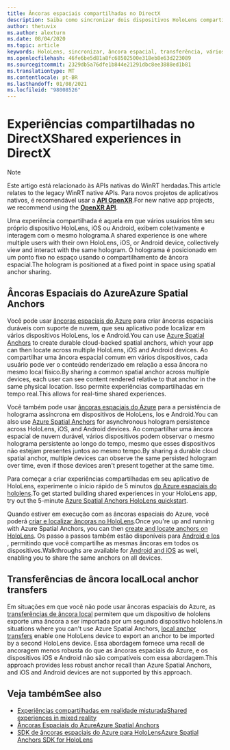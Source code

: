 ```yaml
---
title: Âncoras espaciais compartilhadas no DirectX
description: Saiba como sincronizar dois dispositivos HoloLens compartilhando âncoras espaciais locais e do Azure em aplicativos DirectX.
author: thetuvix
ms.author: alexturn
ms.date: 08/04/2020
ms.topic: article
keywords: HoloLens, sincronizar, âncora espacial, transferência, vários participantes, exibição, cenário, passo a passos, código de exemplo, Azure, âncoras espaciais do Azure, ASA
ms.openlocfilehash: 46fe6be5d81a8fc68502500e318eb8e63d223089
ms.sourcegitcommit: 2329db5a76dfe1b844e21291dbc8ee3888ed1b81
ms.translationtype: MT
ms.contentlocale: pt-BR
ms.lasthandoff: 01/08/2021
ms.locfileid: "98008526"
---
```

# <a name="shared-experiences-in-directx"></a><span data-ttu-id="fdf80-104">Experiências compartilhadas no DirectX</span><span class="sxs-lookup"><span data-stu-id="fdf80-104">Shared experiences in DirectX</span></span>

> [!NOTE]
> <span data-ttu-id="fdf80-105">Este artigo está relacionado às APIs nativas do WinRT herdadas.</span><span class="sxs-lookup"><span data-stu-id="fdf80-105">This article relates to the legacy WinRT native APIs.</span></span>  <span data-ttu-id="fdf80-106">Para novos projetos de aplicativos nativos, é recomendável usar a **[API OpenXR](../native/openxr-getting-started.md)**.</span><span class="sxs-lookup"><span data-stu-id="fdf80-106">For new native app projects, we recommend using the **[OpenXR API](../native/openxr-getting-started.md)**.</span></span>

<span data-ttu-id="fdf80-107">Uma experiência compartilhada é aquela em que vários usuários têm seu próprio dispositivo HoloLens, iOS ou Android, exibem coletivamente e interagem com o mesmo holograma.</span><span class="sxs-lookup"><span data-stu-id="fdf80-107">A shared experience is one where multiple users with their own HoloLens, iOS, or Android device, collectively view and interact with the same hologram.</span></span> <span data-ttu-id="fdf80-108">O holograma é posicionado em um ponto fixo no espaço usando o compartilhamento de âncora espacial.</span><span class="sxs-lookup"><span data-stu-id="fdf80-108">The hologram is positioned at a fixed point in space using spatial anchor sharing.</span></span>

## <a name="azure-spatial-anchors"></a><span data-ttu-id="fdf80-109">Âncoras Espaciais do Azure</span><span class="sxs-lookup"><span data-stu-id="fdf80-109">Azure Spatial Anchors</span></span>

<span data-ttu-id="fdf80-110">Você pode usar <a href="https://docs.microsoft.com/azure/spatial-anchors/overview" target="_blank">âncoras espaciais do Azure</a> para criar âncoras espaciais duráveis com suporte de nuvem, que seu aplicativo pode localizar em vários dispositivos HoloLens, Ios e Android.</span><span class="sxs-lookup"><span data-stu-id="fdf80-110">You can use <a href="https://docs.microsoft.com/azure/spatial-anchors/overview" target="_blank">Azure Spatial Anchors</a> to create durable cloud-backed spatial anchors, which your app can then locate across multiple HoloLens, iOS and Android devices.</span></span>  <span data-ttu-id="fdf80-111">Ao compartilhar uma âncora espacial comum em vários dispositivos, cada usuário pode ver o conteúdo renderizado em relação a essa âncora no mesmo local físico.</span><span class="sxs-lookup"><span data-stu-id="fdf80-111">By sharing a common spatial anchor across multiple devices, each user can see content rendered relative to that anchor in the same physical location.</span></span>  <span data-ttu-id="fdf80-112">Isso permite experiências compartilhadas em tempo real.</span><span class="sxs-lookup"><span data-stu-id="fdf80-112">This allows for real-time shared experiences.</span></span>

<span data-ttu-id="fdf80-113">Você também pode usar <a href="https://docs.microsoft.com/azure/spatial-anchors/overview" target="_blank">âncoras espaciais do Azure</a> para a persistência de holograma assíncrona em dispositivos de HoloLens, Ios e Android.</span><span class="sxs-lookup"><span data-stu-id="fdf80-113">You can also use <a href="https://docs.microsoft.com/azure/spatial-anchors/overview" target="_blank">Azure Spatial Anchors</a> for asynchronous hologram persistence across HoloLens, iOS, and Android devices.</span></span>  <span data-ttu-id="fdf80-114">Ao compartilhar uma âncora espacial de nuvem durável, vários dispositivos podem observar o mesmo holograma persistente ao longo do tempo, mesmo que esses dispositivos não estejam presentes juntos ao mesmo tempo.</span><span class="sxs-lookup"><span data-stu-id="fdf80-114">By sharing a durable cloud spatial anchor, multiple devices can observe the same persisted hologram over time, even if those devices aren't present together at the same time.</span></span>

<span data-ttu-id="fdf80-115">Para começar a criar experiências compartilhadas em seu aplicativo de HoloLens, experimente o início rápido de 5 minutos <a href="https://docs.microsoft.com/azure/spatial-anchors/quickstarts/get-started-hololens" target="_blank">do Azure espaciais do hololens</a>.</span><span class="sxs-lookup"><span data-stu-id="fdf80-115">To get started building shared experiences in your HoloLens app, try out the 5-minute <a href="https://docs.microsoft.com/azure/spatial-anchors/quickstarts/get-started-hololens" target="_blank">Azure Spatial Anchors HoloLens quickstart</a>.</span></span>

<span data-ttu-id="fdf80-116">Quando estiver em execução com as âncoras espaciais do Azure, você poderá <a href="https://docs.microsoft.com/azure/spatial-anchors/concepts/create-locate-anchors-cpp-winrt" target="_blank">criar e localizar âncoras no HoloLens</a>.</span><span class="sxs-lookup"><span data-stu-id="fdf80-116">Once you're up and running with Azure Spatial Anchors, you can then <a href="https://docs.microsoft.com/azure/spatial-anchors/concepts/create-locate-anchors-cpp-winrt" target="_blank">create and locate anchors on HoloLens</a>.</span></span>  <span data-ttu-id="fdf80-117">Os passo a passos também estão disponíveis para <a href="https://docs.microsoft.com/azure/spatial-anchors/create-locate-anchors-overview" target="_blank">Android e Ios</a> , permitindo que você compartilhe as mesmas âncoras em todos os dispositivos.</span><span class="sxs-lookup"><span data-stu-id="fdf80-117">Walkthroughs are available for <a href="https://docs.microsoft.com/azure/spatial-anchors/create-locate-anchors-overview" target="_blank">Android and iOS</a> as well, enabling you to share the same anchors on all devices.</span></span>

## <a name="local-anchor-transfers"></a><span data-ttu-id="fdf80-118">Transferências de âncora local</span><span class="sxs-lookup"><span data-stu-id="fdf80-118">Local anchor transfers</span></span>

<span data-ttu-id="fdf80-119">Em situações em que você não pode usar âncoras espaciais do Azure, as [transferências de âncora local](../../out-of-scope/local-anchor-transfers-in-directx.md) permitem que um dispositivo de hololens exporte uma âncora a ser importada por um segundo dispositivo hololens.</span><span class="sxs-lookup"><span data-stu-id="fdf80-119">In situations where you can't use Azure Spatial Anchors, [local anchor transfers](../../out-of-scope/local-anchor-transfers-in-directx.md) enable one HoloLens device to export an anchor to be imported by a second HoloLens device.</span></span>  <span data-ttu-id="fdf80-120">Essa abordagem fornece uma recall de ancoragem menos robusta do que as âncoras espaciais do Azure, e os dispositivos iOS e Android não são compatíveis com essa abordagem.</span><span class="sxs-lookup"><span data-stu-id="fdf80-120">This approach provides less robust anchor recall than Azure Spatial Anchors, and iOS and Android devices are not supported by this approach.</span></span>

## <a name="see-also"></a><span data-ttu-id="fdf80-121">Veja também</span><span class="sxs-lookup"><span data-stu-id="fdf80-121">See also</span></span>

* [<span data-ttu-id="fdf80-122">Experiências compartilhadas em realidade misturada</span><span class="sxs-lookup"><span data-stu-id="fdf80-122">Shared experiences in mixed reality</span></span>](shared-experiences-in-mixed-reality.md)
* <span data-ttu-id="fdf80-123"><a href="https://docs.microsoft.com/azure/spatial-anchors" target="_blank">Âncoras Espaciais do Azure</a></span><span class="sxs-lookup"><span data-stu-id="fdf80-123"><a href="https://docs.microsoft.com/azure/spatial-anchors" target="_blank">Azure Spatial Anchors</a></span></span>
* <span data-ttu-id="fdf80-124"><a href="https://docs.microsoft.com/cpp/api/spatial-anchors/winrt/" target="_blank">SDK de âncoras espaciais do Azure para HoloLens</a></span><span class="sxs-lookup"><span data-stu-id="fdf80-124"><a href="https://docs.microsoft.com/cpp/api/spatial-anchors/winrt/" target="_blank">Azure Spatial Anchors SDK for HoloLens</a></span></span>